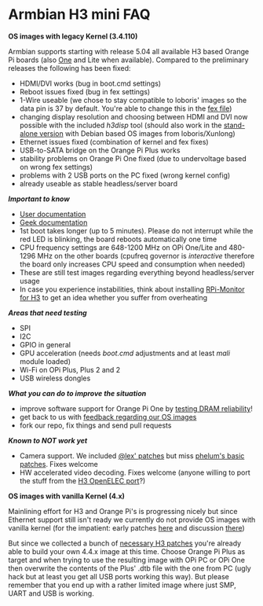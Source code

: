 # Armbian H3 mini FAQ

**OS images with legacy Kernel (3.4.110)**

Armbian supports starting with release 5.04 all available H3 based Orange Pi boards (also [One](http://forum.armbian.com/index.php/topic/724-quick-review-of-orange-pi-one/) and Lite when available). Compared to the preliminary releases the following has been fixed:

- HDMI/DVI works (bug in boot.cmd settings)
- Reboot issues fixed (bug in fex settings)
- 1-Wire useable (we chose to stay compatible to loboris' images so the data pin is 37 by default. You're able to change this in the [fex file](https://github.com/igorpecovnik/lib/blob/6d995e31583e5361c758b401ea44634d406ac3da/config/orangepiplus.fex#L1284-L1286))
- changing display resolution and choosing between HDMI and DVI now possible with the included _h3disp_ tool (should also work in the [stand-alone version](http://forum.armbian.com/index.php/topic/617-wip-orange-pi-one-support-for-the-upcoming-orange-pi-one/?p=5480) with Debian based OS images from loboris/Xunlong)
- Ethernet issues fixed (combination of kernel and fex fixes)
- USB-to-SATA bridge on the Orange Pi Plus works
- stability problems on Orange Pi One fixed (due to undervoltage based on wrong fex settings)
- problems with 2 USB ports on the PC fixed (wrong kernel config)
- already useable as stable headless/server board

***Important to know***

- [User documentation](http://www.armbian.com/documentation/)
- [Geek documentation](http://www.armbian.com/using-armbian-tools/)
- 1st boot takes longer (up to 5 minutes). Please do not interrupt while the red LED is blinking, the board reboots automatically one time
- CPU frequency settings are 648-1200 MHz on OPi One/Lite and 480-1296 MHz on the other boards (cpufreq governor is _interactive_ therefore the board only increases CPU speed and consumption when needed)
- These are still test images regarding everything beyond headless/server usage
- In case you experience instabilities, think about installing [RPi-Monitor for H3](http://forum.armbian.com/index.php/topic/617-wip-orange-pi-one-support-for-the-upcoming-orange-pi-one/?p=5076) to get an idea whether you suffer from overheating

***Areas that need testing***

- SPI
- I2C
- GPIO in general
- GPU acceleration (needs _boot.cmd_ adjustments and at least _mali_ module loaded)
- Wi-Fi on OPi Plus, Plus 2 and 2
- USB wireless dongles

***What you can do to improve the situation***

- improve software support for Orange Pi One by [testing DRAM reliability](http://forum.armbian.com/index.php/topic/617-wip-orange-pi-one-support-for-the-upcoming-orange-pi-one/?p=5455)!
- get back to us with [feedback regarding our OS images](http://forum.armbian.com/index.php/topic/617-wip-orange-pi-one-support-for-the-upcoming-orange-pi-one/?view=getlastpost)
- fork our repo, fix things and send pull requests

***Known to NOT work yet***

- Camera support. We included [@lex' patches](http://www.orangepi.org/orangepibbsen/forum.php?mod=redirect&goto=findpost&ptid=443&pid=7263) but miss [phelum's basic patches](http://www.orangepi.org/orangepibbsen/forum.php?mod=redirect&goto=findpost&ptid=70&pid=2905). Fixes welcome
- HW accelerated video decoding. Fixes welcome (anyone willing to port the stuff from the [H3 OpenELEC port](https://github.com/jernejsk/OpenELEC-OPi2)?)

**OS images with vanilla Kernel (4.x)**

Mainlining effort for H3 and Orange Pi's is progressing nicely but since Ethernet support still isn't ready we currently do not provide OS images with vanilla kernel (for the impatient: early patches [here](http://sunxi.montjoie.ovh/patchs_current/) and discussion [there](https://groups.google.com/forum/#!topic/linux-sunxi/ZrVjF74mliY))

But since we collected a bunch of [necessary H3 patches](https://github.com/igorpecovnik/lib/commit/79c7662a491b46caf07f05880403903dccc33cd1) you're already able to build your own 4.4.x image at this time. Choose Orange Pi Plus as target and when trying to use the resulting image with OPi PC or OPi One then overwrite the contents of the Plus' .dtb file with the one from PC (ugly hack but at least you get all USB ports working this way). But please remember that you end up with a rather limited image where just SMP, UART and USB is working.
